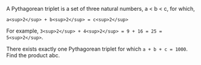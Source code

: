 A Pythagorean triplet is a set of three natural numbers, a < b < c, for which,

`a<sup>2</sup> + b<sup>2</sup> = c<sup>2</sup>`

For example, `3<sup>2</sup> + 4<sup>2</sup> = 9 + 16 = 25 = 5<sup>2</sup>`.

There exists exactly one Pythagorean triplet for which `a + b + c = 1000`.
Find the product abc.